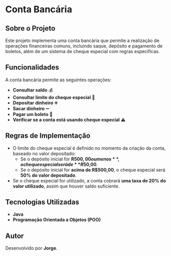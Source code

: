 # Conta Bancária

## Sobre o Projeto
Este projeto implementa uma conta bancária que permite a realização de operações financeiras comuns, incluindo saque, depósito e pagamento de boletos, além de um sistema de cheque especial com regras específicas.

## Funcionalidades
A conta bancária permite as seguintes operações:

- **Consultar saldo** 💰
- **Consultar limite do cheque especial** 🏦
- **Depositar dinheiro** ➕
- **Sacar dinheiro** ➖
- **Pagar um boleto** 📄
- **Verificar se a conta está usando cheque especial** ⚠️

## Regras de Implementação
- O limite do cheque especial é definido no momento da criação da conta, baseado no valor depositado:
  - Se o depósito inicial for **R$500,00 ou menos**, o cheque especial será de **R$50,00**.
  - Se o depósito inicial for **acima de R$500,00**, o cheque especial será **50% do valor depositado**.
- Se o cheque especial for utilizado, a conta cobrará **uma taxa de 20% do valor utilizado**, assim que houver saldo suficiente.

## Tecnologias Utilizadas
- **Java**
- **Programação Orientada a Objetos (POO)**

## Autor
Desenvolvido por **Jorge**.

